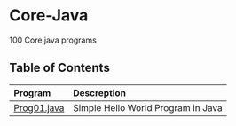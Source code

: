 # Core-Java
100 Core java programs

## Table of Contents
|Program                        |Descreption                            |
|:------------------------------|:--------------------------------------|
|[Prog01.java](Prog01.java)     |Simple Hello World Program in Java|
